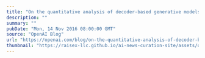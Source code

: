 ```yaml
---
title: "On the quantitative analysis of decoder-based generative models"
description: ""
summary: ""
pubDate: "Mon, 14 Nov 2016 08:00:00 GMT"
source: "OpenAI Blog"
url: "https://openai.com/blog/on-the-quantitative-analysis-of-decoder-based-generative-models"
thumbnail: "https://raisex-llc.github.io/ai-news-curation-site/assets/openai_logo.png"
---
```


